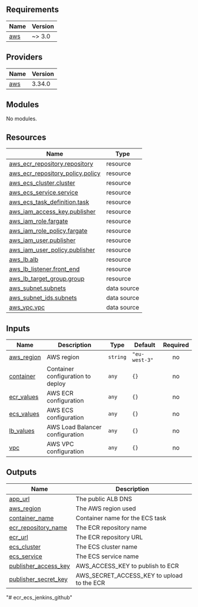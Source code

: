 ## Requirements

| Name | Version |
|------|---------|
| <a name="requirement_aws"></a> [aws](#requirement\_aws) | ~> 3.0 |

## Providers

| Name | Version |
|------|---------|
| <a name="provider_aws"></a> [aws](#provider\_aws) | 3.34.0 |

## Modules

No modules.

## Resources

| Name | Type |
|------|------|
| [aws_ecr_repository.repository](https://registry.terraform.io/providers/hashicorp/aws/latest/docs/resources/ecr_repository) | resource |
| [aws_ecr_repository_policy.policy](https://registry.terraform.io/providers/hashicorp/aws/latest/docs/resources/ecr_repository_policy) | resource |
| [aws_ecs_cluster.cluster](https://registry.terraform.io/providers/hashicorp/aws/latest/docs/resources/ecs_cluster) | resource |
| [aws_ecs_service.service](https://registry.terraform.io/providers/hashicorp/aws/latest/docs/resources/ecs_service) | resource |
| [aws_ecs_task_definition.task](https://registry.terraform.io/providers/hashicorp/aws/latest/docs/resources/ecs_task_definition) | resource |
| [aws_iam_access_key.publisher](https://registry.terraform.io/providers/hashicorp/aws/latest/docs/resources/iam_access_key) | resource |
| [aws_iam_role.fargate](https://registry.terraform.io/providers/hashicorp/aws/latest/docs/resources/iam_role) | resource |
| [aws_iam_role_policy.fargate](https://registry.terraform.io/providers/hashicorp/aws/latest/docs/resources/iam_role_policy) | resource |
| [aws_iam_user.publisher](https://registry.terraform.io/providers/hashicorp/aws/latest/docs/resources/iam_user) | resource |
| [aws_iam_user_policy.publisher](https://registry.terraform.io/providers/hashicorp/aws/latest/docs/resources/iam_user_policy) | resource |
| [aws_lb.alb](https://registry.terraform.io/providers/hashicorp/aws/latest/docs/resources/lb) | resource |
| [aws_lb_listener.front_end](https://registry.terraform.io/providers/hashicorp/aws/latest/docs/resources/lb_listener) | resource |
| [aws_lb_target_group.group](https://registry.terraform.io/providers/hashicorp/aws/latest/docs/resources/lb_target_group) | resource |
| [aws_subnet.subnets](https://registry.terraform.io/providers/hashicorp/aws/latest/docs/data-sources/subnet) | data source |
| [aws_subnet_ids.subnets](https://registry.terraform.io/providers/hashicorp/aws/latest/docs/data-sources/subnet_ids) | data source |
| [aws_vpc.vpc](https://registry.terraform.io/providers/hashicorp/aws/latest/docs/data-sources/vpc) | data source |

## Inputs

| Name | Description | Type | Default | Required |
|------|-------------|------|---------|:--------:|
| <a name="input_aws_region"></a> [aws\_region](#input\_aws\_region) | AWS region | `string` | `"eu-west-3"` | no |
| <a name="input_container"></a> [container](#input\_container) | Container configuration to deploy | `any` | `{}` | no |
| <a name="input_ecr_values"></a> [ecr\_values](#input\_ecr\_values) | AWS ECR configuration | `any` | `{}` | no |
| <a name="input_ecs_values"></a> [ecs\_values](#input\_ecs\_values) | AWS ECS configuration | `any` | `{}` | no |
| <a name="input_lb_values"></a> [lb\_values](#input\_lb\_values) | AWS Load Balancer configuration | `any` | `{}` | no |
| <a name="input_vpc"></a> [vpc](#input\_vpc) | AWS VPC configuration | `any` | `{}` | no |

## Outputs

| Name | Description |
|------|-------------|
| <a name="output_app_url"></a> [app\_url](#output\_app\_url) | The public ALB DNS |
| <a name="output_aws_region"></a> [aws\_region](#output\_aws\_region) | The AWS region used |
| <a name="output_container_name"></a> [container\_name](#output\_container\_name) | Container name for the ECS task |
| <a name="output_ecr_repository_name"></a> [ecr\_repository\_name](#output\_ecr\_repository\_name) | The ECR repository name |
| <a name="output_ecr_url"></a> [ecr\_url](#output\_ecr\_url) | The ECR repository URL |
| <a name="output_ecs_cluster"></a> [ecs\_cluster](#output\_ecs\_cluster) | The ECS cluster name |
| <a name="output_ecs_service"></a> [ecs\_service](#output\_ecs\_service) | The ECS service name |
| <a name="output_publisher_access_key"></a> [publisher\_access\_key](#output\_publisher\_access\_key) | AWS\_ACCESS\_KEY to publish to ECR |
| <a name="output_publisher_secret_key"></a> [publisher\_secret\_key](#output\_publisher\_secret\_key) | AWS\_SECRET\_ACCESS\_KEY to upload to the ECR |
"# ecr_ecs_jenkins_github" 
